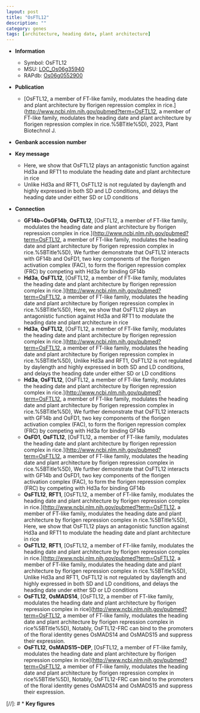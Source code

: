 ```yaml
---
layout: post
title: "OsFTL12"
description: ""
category: genes
tags: [architecture, heading date, plant architecture]
---
```


* **Information**  
    + Symbol: OsFTL12  
    + MSU: [LOC_Os06g35940](http://rice.uga.edu/cgi-bin/ORF_infopage.cgi?orf=LOC_Os06g35940)  
    + RAPdb: [Os06g0552900](https://rapdb.dna.affrc.go.jp/locus/?name=Os06g0552900)  

* **Publication**  
    + [OsFTL12, a member of FT-like family, modulates the heading date and plant architecture by florigen repression complex in rice.](http://www.ncbi.nlm.nih.gov/pubmed?term=OsFTL12, a member of FT-like family, modulates the heading date and plant architecture by florigen repression complex in rice.%5BTitle%5D), 2023, Plant Biotechnol J.

* **Genbank accession number**  

* **Key message**  
    + Here, we show that OsFTL12 plays an antagonistic function against Hd3a and RFT1 to modulate the heading date and plant architecture in rice
    + Unlike Hd3a and RFT1, OsFTL12 is not regulated by daylength and highly expressed in both SD and LD conditions, and delays the heading date under either SD or LD conditions

* **Connection**  
    + __GF14b~OsGF14b__, __OsFTL12__, [OsFTL12, a member of FT-like family, modulates the heading date and plant architecture by florigen repression complex in rice.](http://www.ncbi.nlm.nih.gov/pubmed?term=OsFTL12, a member of FT-like family, modulates the heading date and plant architecture by florigen repression complex in rice.%5BTitle%5D),  We further demonstrate that OsFTL12 interacts with GF14b and OsFD1, two key components of the florigen activation complex (FAC), to form the florigen repression complex (FRC) by competing with Hd3a for binding GF14b
    + __Hd3a__, __OsFTL12__, [OsFTL12, a member of FT-like family, modulates the heading date and plant architecture by florigen repression complex in rice.](http://www.ncbi.nlm.nih.gov/pubmed?term=OsFTL12, a member of FT-like family, modulates the heading date and plant architecture by florigen repression complex in rice.%5BTitle%5D),  Here, we show that OsFTL12 plays an antagonistic function against Hd3a and RFT1 to modulate the heading date and plant architecture in rice
    + __Hd3a__, __OsFTL12__, [OsFTL12, a member of FT-like family, modulates the heading date and plant architecture by florigen repression complex in rice.](http://www.ncbi.nlm.nih.gov/pubmed?term=OsFTL12, a member of FT-like family, modulates the heading date and plant architecture by florigen repression complex in rice.%5BTitle%5D),  Unlike Hd3a and RFT1, OsFTL12 is not regulated by daylength and highly expressed in both SD and LD conditions, and delays the heading date under either SD or LD conditions
    + __Hd3a__, __OsFTL12__, [OsFTL12, a member of FT-like family, modulates the heading date and plant architecture by florigen repression complex in rice.](http://www.ncbi.nlm.nih.gov/pubmed?term=OsFTL12, a member of FT-like family, modulates the heading date and plant architecture by florigen repression complex in rice.%5BTitle%5D),  We further demonstrate that OsFTL12 interacts with GF14b and OsFD1, two key components of the florigen activation complex (FAC), to form the florigen repression complex (FRC) by competing with Hd3a for binding GF14b
    + __OsFD1__, __OsFTL12__, [OsFTL12, a member of FT-like family, modulates the heading date and plant architecture by florigen repression complex in rice.](http://www.ncbi.nlm.nih.gov/pubmed?term=OsFTL12, a member of FT-like family, modulates the heading date and plant architecture by florigen repression complex in rice.%5BTitle%5D),  We further demonstrate that OsFTL12 interacts with GF14b and OsFD1, two key components of the florigen activation complex (FAC), to form the florigen repression complex (FRC) by competing with Hd3a for binding GF14b
    + __OsFTL12__, __RFT1__, [OsFTL12, a member of FT-like family, modulates the heading date and plant architecture by florigen repression complex in rice.](http://www.ncbi.nlm.nih.gov/pubmed?term=OsFTL12, a member of FT-like family, modulates the heading date and plant architecture by florigen repression complex in rice.%5BTitle%5D),  Here, we show that OsFTL12 plays an antagonistic function against Hd3a and RFT1 to modulate the heading date and plant architecture in rice
    + __OsFTL12__, __RFT1__, [OsFTL12, a member of FT-like family, modulates the heading date and plant architecture by florigen repression complex in rice.](http://www.ncbi.nlm.nih.gov/pubmed?term=OsFTL12, a member of FT-like family, modulates the heading date and plant architecture by florigen repression complex in rice.%5BTitle%5D),  Unlike Hd3a and RFT1, OsFTL12 is not regulated by daylength and highly expressed in both SD and LD conditions, and delays the heading date under either SD or LD conditions
    + __OsFTL12__, __OsMADS14__, [OsFTL12, a member of FT-like family, modulates the heading date and plant architecture by florigen repression complex in rice](http://www.ncbi.nlm.nih.gov/pubmed?term=OsFTL12, a member of FT-like family, modulates the heading date and plant architecture by florigen repression complex in rice%5BTitle%5D), Notably, OsFTL12-FRC can bind to the promoters of the floral identity genes OsMADS14 and OsMADS15 and suppress their expression.
    + __OsFTL12__, __OsMADS15~DEP__, [OsFTL12, a member of FT-like family, modulates the heading date and plant architecture by florigen repression complex in rice](http://www.ncbi.nlm.nih.gov/pubmed?term=OsFTL12, a member of FT-like family, modulates the heading date and plant architecture by florigen repression complex in rice%5BTitle%5D), Notably, OsFTL12-FRC can bind to the promoters of the floral identity genes OsMADS14 and OsMADS15 and suppress their expression.

[//]: # * **Key figures**  



